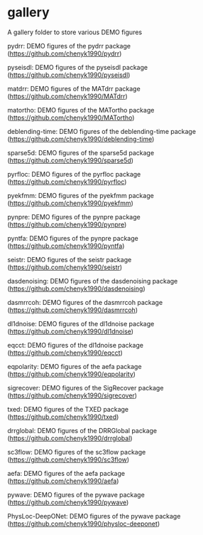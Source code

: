 # gallery
A gallery folder to store various DEMO figures 

pydrr: DEMO figures of the pydrr package (https://github.com/chenyk1990/pydrr)

pyseisdl: DEMO figures of the pyseisdl package (https://github.com/chenyk1990/pyseisdl)

matdrr: DEMO figures of the MATdrr package (https://github.com/chenyk1990/MATdrr)

matortho: DEMO figures of the MATortho package (https://github.com/chenyk1990/MATortho)

deblending-time: DEMO figures of the deblending-time package (https://github.com/chenyk1990/deblending-time)

sparse5d: DEMO figures of the sparse5d package (https://github.com/chenyk1990/sparse5d)

pyrfloc: DEMO figures of the pyrfloc package (https://github.com/chenyk1990/pyrfloc)

pyekfmm: DEMO figures of the pyekfmm package (https://github.com/chenyk1990/pyekfmm) 

pynpre: DEMO figures of the pynpre package (https://github.com/chenyk1990/pynpre) 

pyntfa: DEMO figures of the pynpre package (https://github.com/chenyk1990/pyntfa) 

seistr: DEMO figures of the seistr package (https://github.com/chenyk1990/seistr) 

dasdenoising: DEMO figures of the dasdenoising package (https://github.com/chenyk1990/dasdenoising) 

dasmrrcoh: DEMO figures of the dasmrrcoh package (https://github.com/chenyk1990/dasmrrcoh) 

dl1dnoise: DEMO figures of the dl1dnoise package (https://github.com/chenyk1990/dl1dnoise) 

eqcct: DEMO figures of the dl1dnoise package (https://github.com/chenyk1990/eqcct) 

eqpolarity: DEMO figures of the aefa package (https://github.com/chenyk1990/eqpolarity)

sigrecover: DEMO figures of the SigRecover package (https://github.com/chenyk1990/sigrecover)

txed: DEMO figures of the TXED package (https://github.com/chenyk1990/txed)

drrglobal: DEMO figures of the DRRGlobal package (https://github.com/chenyk1990/drrglobal)

sc3flow: DEMO figures of the sc3flow package (https://github.com/chenyk1990/sc3flow)

aefa: DEMO figures of the aefa package (https://github.com/chenyk1990/aefa)

pywave: DEMO figures of the pywave package (https://github.com/chenyk1990/pywave)

PhysLoc-DeepONet: DEMO figures of the pywave package (https://github.com/chenyk1990/physloc-deeponet)

